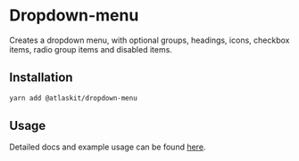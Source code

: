 # Dropdown-menu

Creates a dropdown menu, with optional groups, headings, icons, checkbox items, radio group items and disabled items.

## Installation

```sh
yarn add @atlaskit/dropdown-menu
```

## Usage

Detailed docs and example usage can be found [here](https://atlaskit.atlassian.com/packages/core/dropdown-menu).
